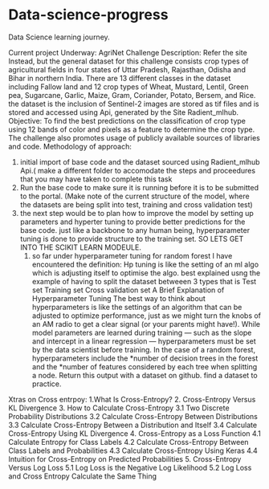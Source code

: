 # Data-science-progress
Data Science learning journey.

Current project Underway: AgriNet Challenge 
Description: Refer the site Instead, but the general dataset for this challenge consists crop types of agricultural fields in four states of Uttar Pradesh, Rajasthan, Odisha and Bihar in northern India. There are 13 different classes in the dataset including Fallow land and 12 crop types of Wheat, Mustard, Lentil, Green pea, Sugarcane, Garlic, Maize, Gram, Coriander, Potato, Bersem, and Rice. the dataset is the inclusion of Sentinel-2 images are stored as tif files and is stored and accessed using Api, generated by the Site Radient_mlhub. 
Objective: To find the best predictions on the classification of crop type using 12 bands of color and pixels as a feature to determine the crop type. The challenge also promotes usage of publicly available sources of libraries and code. 
Methodology of approach: 
1. initial import of base code and the dataset sourced using Radient_mlhub Api.( make a different folder to accomodate the steps and proceedures that you may have taken to complete this task 
2. Run the base code to make sure it is running before it is to be submitted to the portal. (Make note of the current structure of the model, where the datasets are being split into test, training and cross validation test)
3. the next step would be to plan how to improve the model by setting up parameters and hyperter tuning to provide better predictions for the base code. just like a backbone to any human being, hyperparameter tuning is done to provide structure to the training set. SO LETS GET INTO THE SCIKIT LEARN MODEULE. 
     1. so far under hyperparameter tuning for random forest I have encountered the definition: Hp tuning is like the setting of an ml algo which is adjusting itself to optimise the algo. best explained usng the example of having to split the dataset betweeen 3 types that is 
                                                                                         Test set        Training set           Cross validation set
            A Brief Explanation of Hyperparameter Tuning
The best way to think about hyperparameters is like the settings of an algorithm that can be adjusted to optimize performance, just as we might turn the knobs of an AM radio to get a clear signal (or your parents might have!). While model parameters are learned during training — such as the slope and intercept in a linear regression — hyperparameters must be set by the data scientist before training. In the case of a random forest, hyperparameters include the 
*number of decision trees in the forest and the *number of features considered by each tree when splitting a node. Return this output with a dataset on github. find a dataset to practice.




Xtras on Cross entrpoy:
1.What Is Cross-Entropy?
2. Cross-Entropy Versus KL Divergence
3. How to Calculate Cross-Entropy
3.1 Two Discrete Probability Distributions
3.2 Calculate Cross-Entropy Between Distributions
3.3 Calculate Cross-Entropy Between a Distribution and Itself
3.4 Calculate Cross-Entropy Using KL Divergence
4. Cross-Entropy as a Loss Function
4.1 Calculate Entropy for Class Labels
4.2 Calculate Cross-Entropy Between Class Labels and Probabilities
4.3 Calculate Cross-Entropy Using Keras
4.4 Intuition for Cross-Entropy on Predicted Probabilities
5. Cross-Entropy Versus Log Loss
5.1 Log Loss is the Negative Log Likelihood
5.2 Log Loss and Cross Entropy Calculate the Same Thing
